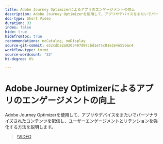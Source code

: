 ```yaml
---
title: Adobe Journey Optimizerによるアプリのエンゲージメントの向上
description: Adobe Journey Optimizerを使用して、アプリやデバイスをまたいでパーソナライズされたコンテンツを配信し、ユーザーエンゲージメントとリテンションを強化する方法を説明します。
doc-type: Short Video
duration: 33
index: false
hide: true
hidefromtoc: true
recommendations: noCatalog, noDisplay
source-git-commit: e52cdba2a9203497d97cbd1e75c81e3e4e556ac4
workflow-type: tm+mt
source-wordcount: '52'
ht-degree: 0%

---
```



# Adobe Journey Optimizerによるアプリのエンゲージメントの向上

Adobe Journey Optimizerを使用して、アプリやデバイスをまたいでパーソナライズされたコンテンツを配信し、ユーザーエンゲージメントとリテンションを強化する方法を説明します。

<!-- 72_S603_3442534_32_boost-app-engagement-with-adobe-journey-optimizer -->
>[!VIDEO](https://video.tv.adobe.com/v/3458221/?learn=on&enablevpops=true)

